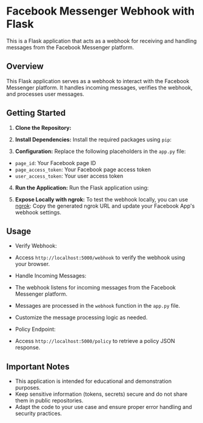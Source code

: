 # Facebook Messenger Webhook with Flask

This is a Flask application that acts as a webhook for receiving and handling messages from the Facebook Messenger platform.

## Overview

This Flask application serves as a webhook to interact with the Facebook Messenger platform. It handles incoming messages, verifies the webhook, and processes user messages.

## Getting Started

1. **Clone the Repository:**

2. **Install Dependencies:**
Install the required packages using `pip`:

3. **Configuration:**
Replace the following placeholders in the `app.py` file:
- `page_id`: Your Facebook page ID
- `page_access_token`: Your Facebook page access token
- `user_access_token`: Your user access token

4. **Run the Application:**
Run the Flask application using:

5. **Expose Locally with ngrok:**
To test the webhook locally, you can use [ngrok](https://ngrok.com/):
Copy the generated ngrok URL and update your Facebook App's webhook settings.

## Usage

- Verify Webhook:
- Access `http://localhost:5000/webhook` to verify the webhook using your browser.

- Handle Incoming Messages:
- The webhook listens for incoming messages from the Facebook Messenger platform.
- Messages are processed in the `webhook` function in the `app.py` file.
- Customize the message processing logic as needed.

- Policy Endpoint:
- Access `http://localhost:5000/policy` to retrieve a policy JSON response.

## Important Notes

- This application is intended for educational and demonstration purposes.
- Keep sensitive information (tokens, secrets) secure and do not share them in public repositories.
- Adapt the code to your use case and ensure proper error handling and security practices.
